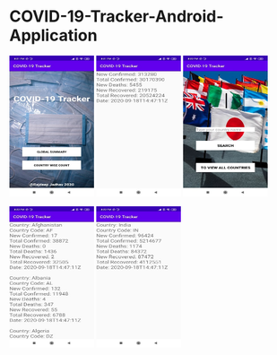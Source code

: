 # COVID-19-Tracker-Android-Application
<img src="a.jpg" width="30%">               <img src="b.jpg" width="30%">               <img src="c.jpg" width="30%">

<img src="d.jpg" width="30%">               <img src="e.jpg" width="30%">


